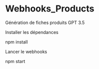 # Webhooks_Products
Génération de fiches produits GPT 3.5


Installer les dépendances

npm install 

Lancer le webhooks 

npm start
